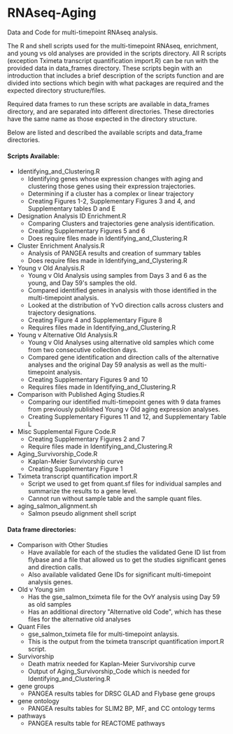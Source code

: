 # RNAseq-Aging

Data and Code for multi-timepoint RNAseq analysis. 

The R and shell scripts used for the multi-timepoint RNAseq, enrichment, and young vs old analyses are provided in the scripts directory. 
All R scripts (exception Tximeta transcript quantification import.R) can be run with the provided data in data_frames directory.
These scripts begin with an introduction that includes a brief description of the scripts function and are divided into sections which begin 
with what packages are required and the expected directory structure/files. 

Required data frames to run these scripts are available in data_frames directory, and 
are separated into different directories. These directories have the same name as those
expected in the directory structure. 

Below are listed and described the available scripts and data_frame directories. 

#### Scripts Available:

* Identifying_and_Clustering.R
  * Identifying genes whose expression changes with aging and clustering those
  genes using their expression trajectories.
  * Determining if a cluster has a complex or linear trajectory
  * Creating Figures 1-2, Supplementary Figures 3 and 4, and Supplementary tables D and E
* Designation Analysis ID Enrichment.R
  * Comparing Clusters and trajectories gene analysis identification.
  * Creating Supplementary Figures 5 and 6
  * Does require files made in Identifying_and_Clustering.R
* Cluster Enrichment Analysis.R
  * Analysis of PANGEA results and creation of summary tables
  * Does require files made in Identifying_and_Clystering.R
* Young v Old Analysis.R
  * Young v Old Analysis using samples from Days 3 and 6 as the young, and Day 59's samples the old.
  * Compared identified genes in analysis with those identified in the multi-timepoint analysis. 
  * Looked at the distribution of YvO direction calls across clusters and trajectory designations.
  * Creating Figure 4 and Supplementary Figure 8
  * Requires files made in Identifying_and_Clustering.R
* Young v Alternative Old Analysis.R
  * Young v Old Analyses using alternative old samples which come from two consecutive collection days.
  * Compared gene identification and direction calls of the alternative analyses and the original
  Day 59 analysis as well as the multi-timepoint analysis.
  * Creating Supplementary Figures 9 and 10
  * Requires files made in Identifying_and_Clustering.R
* Comparison with Published Aging Studies.R
  * Comparing our identified multi-timepoint genes with 9 data frames from previously published Young v Old aging expression analyses. 
  * Creating Supplementary Figures 11 and 12, and Supplementary Table L
* Misc Supplemental Figure Code.R
  * Creating Supplementary Figures 2 and 7
  * Require files made in Identifying_and_Clustering.R
* Aging_Survivorship_Code.R
  * Kaplan-Meier Survivorship curve
  * Creating Supplementary Figure 1
* Tximeta transcript quantification import.R
  * Script we used to get from quant.sf files for individual samples and
  summarize the results to a gene level.
  * Cannot run without sample table and the sample quant files.
* aging_salmon_alignment.sh
  * Salmon pseudo alignment shell script 
  
#### Data frame directories:

* Comparison with Other Studies
  * Have available for each of the studies the validated Gene ID list from flybase and
  a file that allowed us to get the studies significant genes and direction calls.
  * Also available validated Gene IDs for significant multi-timepoint analysis genes. 
* Old v Young sim
  * Has the gse_salmon_tximeta file for the OvY analysis using Day 59 as old samples
  * Has an additional directory "Alternative old Code", which has these files for the 
  alternative old analyses
* Quant Files
  * gse_salmon_tximeta file for multi-timepoint anlaysis.
  * This is the output from the tximeta transcript quantification import.R script.
* Survivorship 
  * Death matrix needed for Kaplan-Meier Survivorship curve
  * Output of Aging_Survivorship_Code which is needed for Identifying_and_Clustering.R
* gene groups
  * PANGEA results tables for DRSC GLAD and Flybase gene groups
* gene ontology
  * PANGEA results tables for SLIM2 BP, MF, and CC ontology terms
* pathways
  * PANGEA results table for REACTOME pathways
